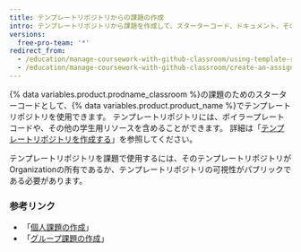 ```yaml
---
title: テンプレートリポジトリからの課題の作成
intro: テンプレートリポジトリから課題を作成して、スターターコード、ドキュメント、その他のリソースを学生に提供できます。
versions:
  free-pro-team: '*'
redirect_from:
  - /education/manage-coursework-with-github-classroom/using-template-repos-for-assignments
  - /education/manage-coursework-with-github-classroom/create-an-assignment-from-a-template-repository
---
```

{% data variables.product.prodname_classroom %}の課題のためのスターターコードとして、{% data variables.product.product_name %}でテンプレートリポジトリを使用できます。 テンプレートリポジトリには、ボイラープレートコードや、その他の学生用リソースを含めることができます。 詳細は「[テンプレートリポジトリを作成する](/github/creating-cloning-and-archiving-repositories/creating-a-template-repository)」を参照してください。

テンプレートリポジトリを課題で使用するには、そのテンプレートリポジトリがOrganizationの所有であるか、テンプレートリポジトリの可視性がパブリックである必要があります。

### 参考リンク

- 「[個人課題の作成](/education/manage-coursework-with-github-classroom/create-an-individual-assignment)」
- 「[グループ課題の作成](/education/manage-coursework-with-github-classroom/create-a-group-assignment)」
